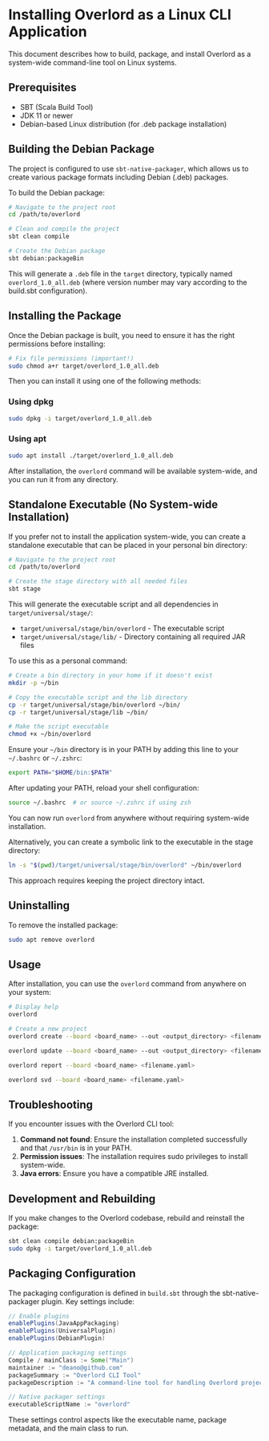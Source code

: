 # Installing Overlord as a Linux CLI Application

This document describes how to build, package, and install Overlord as a system-wide command-line tool on Linux systems.

## Prerequisites

- SBT (Scala Build Tool)
- JDK 11 or newer
- Debian-based Linux distribution (for .deb package installation)

## Building the Debian Package

The project is configured to use `sbt-native-packager`, which allows us to create various package formats including Debian (.deb) packages.

To build the Debian package:

```bash
# Navigate to the project root
cd /path/to/overlord

# Clean and compile the project
sbt clean compile

# Create the Debian package
sbt debian:packageBin
```

This will generate a `.deb` file in the `target` directory, typically named `overlord_1.0_all.deb` (where version number may vary according to the build.sbt configuration).

## Installing the Package

Once the Debian package is built, you need to ensure it has the right permissions before installing:

```bash
# Fix file permissions (important!)
sudo chmod a+r target/overlord_1.0_all.deb
```

Then you can install it using one of the following methods:

### Using dpkg

```bash
sudo dpkg -i target/overlord_1.0_all.deb
```

### Using apt

```bash
sudo apt install ./target/overlord_1.0_all.deb
```

After installation, the `overlord` command will be available system-wide, and you can run it from any directory.

## Standalone Executable (No System-wide Installation)

If you prefer not to install the application system-wide, you can create a standalone executable that can be placed in your personal bin directory:

```bash
# Navigate to the project root
cd /path/to/overlord

# Create the stage directory with all needed files
sbt stage
```

This will generate the executable script and all dependencies in `target/universal/stage/`:
- `target/universal/stage/bin/overlord` - The executable script
- `target/universal/stage/lib/` - Directory containing all required JAR files

To use this as a personal command:

```bash
# Create a bin directory in your home if it doesn't exist
mkdir -p ~/bin

# Copy the executable script and the lib directory
cp -r target/universal/stage/bin/overlord ~/bin/
cp -r target/universal/stage/lib ~/bin/

# Make the script executable
chmod +x ~/bin/overlord
```

Ensure your `~/bin` directory is in your PATH by adding this line to your `~/.bashrc` or `~/.zshrc`:

```bash
export PATH="$HOME/bin:$PATH"
```

After updating your PATH, reload your shell configuration:

```bash
source ~/.bashrc  # or source ~/.zshrc if using zsh
```

You can now run `overlord` from anywhere without requiring system-wide installation.

Alternatively, you can create a symbolic link to the executable in the stage directory:

```bash
ln -s "$(pwd)/target/universal/stage/bin/overlord" ~/bin/overlord
```

This approach requires keeping the project directory intact.

## Uninstalling

To remove the installed package:

```bash
sudo apt remove overlord
```

## Usage

After installation, you can use the `overlord` command from anywhere on your system:

```bash
# Display help
overlord

# Create a new project
overlord create --board <board_name> --out <output_directory> <filename.yaml>

overlord update --board <board_name> --out <output_directory> <filename.yaml>

overlord report --board <board_name> <filename.yaml>

overlord svd --board <board_name> <filename.yaml>
```

## Troubleshooting

If you encounter issues with the Overlord CLI tool:

1. **Command not found**: Ensure the installation completed successfully and that `/usr/bin` is in your PATH.
2. **Permission issues**: The installation requires sudo privileges to install system-wide.
3. **Java errors**: Ensure you have a compatible JRE installed.

## Development and Rebuilding

If you make changes to the Overlord codebase, rebuild and reinstall the package:

```bash
sbt clean compile debian:packageBin
sudo dpkg -i target/overlord_1.0_all.deb
```

## Packaging Configuration

The packaging configuration is defined in `build.sbt` through the sbt-native-packager plugin. Key settings include:

```scala
// Enable plugins
enablePlugins(JavaAppPackaging)
enablePlugins(UniversalPlugin)
enablePlugins(DebianPlugin)

// Application packaging settings
Compile / mainClass := Some("Main")
maintainer := "deano@github.com"
packageSummary := "Overlord CLI Tool"
packageDescription := "A command-line tool for handling Overlord projects"

// Native packager settings
executableScriptName := "overlord"
```

These settings control aspects like the executable name, package metadata, and the main class to run.